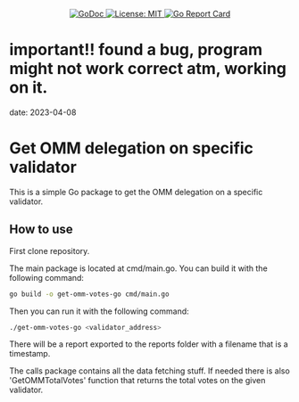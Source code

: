 <!-- [alt text](https://www.eyeonicon.xyz/media/logos/logo_256.png "Eye On Icon") -->

<p align="center">

  <a href="https://godoc.org/github.com/eyeonicon/get-omm-votes-go">
    <img src="https://godoc.org/github.com/eyeonicon/get-omm-votes-go?status.svg" alt="GoDoc">
  </a>

  <a href="./LICENSE">
    <img src="https://img.shields.io/badge/License-MIT-blue.svg" alt="License: MIT">
  </a>

  <!-- make one for go ref stuff -->
  <a href="https://goreportcard.com/report/github.com/eyeonicon/get-omm-votes-go">
    <img src="https://goreportcard.com/badge/github.com/eyeonicon/get-omm-votes-go" alt="Go Report Card">
  </a>


</p>

# important!! found a bug, program might not work correct atm, working on it.
date: 2023-04-08

# Get OMM delegation on specific validator

This is a simple Go package to get the OMM delegation on a specific validator.

## How to use

First clone repository. 

The main package is located at cmd/main.go. You can build it with the following command:

```bash
go build -o get-omm-votes-go cmd/main.go
```

Then you can run it with the following command:

```bash
./get-omm-votes-go <validator_address>
```

There will be a report exported to the reports folder with a filename that is a timestamp.

The calls package contains all the data fetching stuff. If needed there is also 'GetOMMTotalVotes' function that returns the total votes on the given validator.



